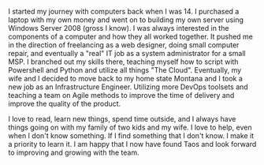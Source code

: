 
I started my journey with computers back when I was 14. I purchased a laptop with my own money and went on to building my own server using Windows Server 2008 (gross I know). I was always interested in the components of a computer and how they all worked together. It pushed me in the direction of freelancing as a web designer, doing small computer repair, and eventually a "real" IT job as a system administrator for a small MSP. I branched out my skills there, teaching myself how to script with Powershell and Python and utilize all things "The Cloud". Eventually, my wife and I decided to move back to my home state Montana and I took a new job as an Infrastructure Engineer. Utilizing more DevOps toolsets and teaching a team on Agile methods to improve the time of delivery and improve the quality of the product. 

I love to read, learn new things, spend time outside, and I always have things going on with my family of two kids and my wife. I love to help, even when I don't know something. If I find something that I don't know. I make it a priority to learn it. I am happy that I now have found Taos and look forward to improving and growing with the team.

